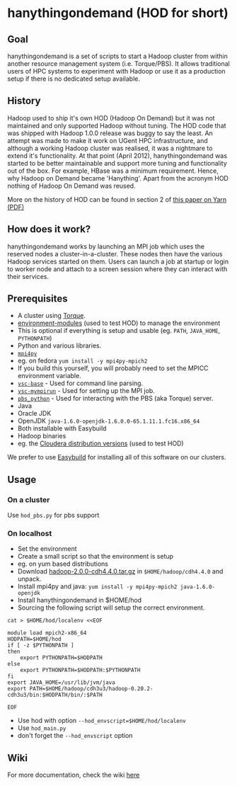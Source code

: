# hanythingondemand  (HOD for short)

## Goal
hanythingondemand is a set of scripts to start a Hadoop cluster from within
another resource management system (i.e. Torque/PBS). It allows traditional
users of HPC systems to experiment with Hadoop or use it as a production setup
if there is no dedicated setup available.

## History
Hadoop used to ship it's own HOD (Hadoop On Demand) but it was not maintained
and only supported Hadoop without tuning. The HOD code that was shipped with
Hadoop 1.0.0 release was buggy to say the least. An attempt was made to make it
work on UGent HPC infrastructure, and although a working Hadoop cluster was
realised, it was a nightmare to extend it's functionality. At that point (April
2012), hanythingondemand was started to be better maintainable and support more
tuning and functionality out of the box. For example, HBase was a minimum
requirement. Hence, why Hadoop on Demand became 'Hanything'. Apart from the
acronym HOD nothing of Hadoop On Demand was reused.

More on the history of HOD can be found in section 2 of [this paper on Yarn
(PDF)](http://www.cs.cmu.edu/~garth/15719/papers/yarn.pdf)

## How does it work?
hanythingondemand works by launching an MPI job which uses the reserved nodes 
a cluster-in-a-cluster. These nodes then have the various Hadoop services
started on them. Users can launch a job at startup or login to worker node
and attach to a screen session where they can interact with their services.

## Prerequisites
* A cluster using [Torque](http://www.adaptivecomputing.com/products/open-source/torque/).
* [environment-modules](http://modules.sourceforge.net/) (used to test HOD) to manage the environment
 * This is optional if everything is setup and usable (eg. `PATH`, `JAVA_HOME`, `PYTHONPATH`)
* Python and various libraries.
 * [`mpi4py`](http://mpi4py.scipy.org/) 
  * eg. on fedora `yum install -y mpi4py-mpich2`
  * If you build this yourself, you will probably need to set the MPICC
    environment variable.
 * [`vsc-base`](https://github.com/hpcugent/vsc-base) - Used for command line parsing.
 * [`vsc-mympirun`](https://github.com/hpcugent/vsc-mympirun) - Used for setting up the MPI job.
 * [`pbs_python`](https://oss.trac.surfsara.nl/pbs_python) - Used for interacting with the PBS (aka Torque) server.
* Java 
 * Oracle JDK 
 * OpenJDK `java-1.6.0-openjdk-1.6.0.0-65.1.11.1.fc16.x86_64`
 * Both installable with Easybuild
* Hadoop binaries
 * eg. the [Cloudera distribution versions](http://archive.cloudera.com/cdh4/cdh/4/) (used to test HOD)

We prefer to use [Easybuild](https://github.com/hpcugent/easybuild) for
installing all of this software on our clusters.

## Usage
### On a cluster
 Use `hod_pbs.py` for pbs support
### On localhost
 * Set the environment
  * Create a small script so that the environment is setup
  * eg. on yum based distributions
   * Download [hadoop-2.0.0-cdh4.4.0.tar.gz](http://archive.cloudera.com/cdh4/cdh/4/) in `$HOME/hadoop/cdh4.4.0` and unpack.
   * Install mpi4py and java: `yum install -y mpi4py-mpich2 java-1.6.0-openjdk`
   * Install hanythingondemand in $HOME/hod
   * Sourcing the following script will setup the correct environment.
 
```shell
cat > $HOME/hod/localenv <<EOF

module load mpich2-x86_64
HODPATH=$HOME/hod
if [ -z $PYTHONPATH ]
then
    export PYTHONPATH=$HODPATH
else
    export PYTHONPATH=$HODPATH:$PYTHONPATH
fi
export JAVA_HOME=/usr/lib/jvm/java
export PATH=$HOME/hadoop/cdh3u3/hadoop-0.20.2-cdh3u3/bin:$HODPATH/bin/:$PATH

EOF
```
 
 * Use hod with option `--hod_envscript=$HOME/hod/localenv`
 * Use `hod_main.py`
  * don't forget the `--hod_envscript` option

## Wiki
For more documentation, check the wiki
[here](http://github.com/hpcugent/hanythingondemand/wiki/)
